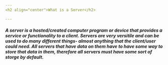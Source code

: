 ```yaml
---
<h2 align="center">What is a Server</h2>

---
```

<h5>A server is a hosted/created computer program or device that provides a service or functionality to a client. Servers are very versitile and can be used to do many different things- almost anything that the client/user could need.
All servers that have data on them have to have some way to store that data in them, therefore all servers must have some sort of storge by default.</h5>
